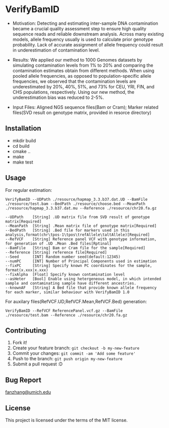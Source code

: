 # VerifyBamID

* Motivation: Detecting and estimating inter-sample DNA contamination became a crucial quality assessment step to ensure high quality sequence reads and reliable downstream analysis. Across many existing models, allele frequency usually is used to calculate prior genotype probability. Lack of accurate assignment of allele frequency could result in underestimation of contamination level.

* Results: We applied our method to 1000 Genomes datasets by simulating contamination levels from 1% to 20% and comparing the contamination estimates obtain from different methods. When using pooled allele frequencies, as opposed to population-specific allele frequencies, we observed that the contamination levels are underestimated by 20%, 40%, 51%, and 73% for CEU, YRI, FIN, and CHS populations, respectively. Using our new method, the underestimation bias was reduced to 2-5%.

* Input Files: Aligned NGS sequence files(Bam or Cram); Marker related files(SVD result on genotype matrix, provided in resorce directory)


## Installation

  - mkdir build
  - cd build
  - cmake ..
  - make
  - make test

## Usage
For regular estimation:
```
VerifyBamID --UDPath ./resource/hapmap_3.3.b37.dat.UD --BamFile ./resource/test.bam --BedPath ./resource/choose.bed --MeanPath ./resource/hapmap_3.3.b37.dat.mu --Reference ./resource/chr20.fa.gz
```
```
--UDPath    [String] .UD matrix file from SVD result of genotype matrix[Required]
--MeanPath  [String] .Mean matrix file of genotype matrix[Required]
--BedPath   [String] .Bed file for markers used in this analysis,format(chr\tpos-1\tpos\trefAllele\taltAllele)[Required]
--RefVCF    [String] Reference panel VCF with genotype information, for generation of .UD .Mean .Bed files[Rptinal]
--BamFile   [String] Bam or Cram file for the sample[Required]
--Reference [String] reference file[Required]
--Seed      [INT] Random number seed(default:12345)
--numPC     [INT] Number of Principal Components used in estimation
--fixPC     [String] Specify known PC coordinates for the sample, format(x.xxx|x.xxx)
--fixAlpha  [Float] Specify known contamination level
--asHeter   [Bool] Enable using hetergeneous model, in which intended sample and contaminating sample have different ancestries.
--knownAF   [String] A Bed file that provide known allele frequency for each marker, similar behaviour with VerifyBamID 1.0
```
For auxilary files(RefVCF.UD,RefVCF.Mean,RefVCF.Bed) generation:
```
VerifyBamID --RefVCF ReferencePanel.vcf.gz --BamFile ./resource/test.bam --Reference ./resource/chr20.fa.gz
```
## Contributing

1. Fork it!
2. Create your feature branch: `git checkout -b my-new-feature`
3. Commit your changes: `git commit -am 'Add some feature'`
4. Push to the branch: `git push origin my-new-feature`
5. Submit a pull request :D

## Bug Report

fanzhang@umich.edu

## License

This project is licensed under the terms of the MIT license.
